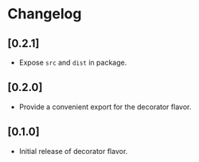 # Changelog

## [0.2.1]

 - Expose `src` and `dist` in package.

## [0.2.0]

- Provide a convenient export for the decorator flavor.

## [0.1.0]

 - Initial release of decorator flavor.
